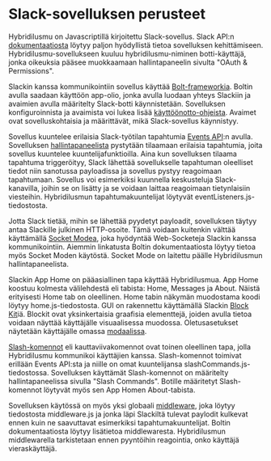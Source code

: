 # Slack-sovelluksen perusteet

Hybridilusmu on Javascriptillä kirjoitettu Slack-sovellus. Slack API:n [dokumentaatiosta](https://api.slack.com/) löytyy paljon hyödyllistä tietoa sovelluksen kehittämiseen. Hybridilusmu-sovellukseen kuuluu hybridilusmu-niminen botti-käyttäjä, jonka oikeuksia pääsee muokkaamaan hallintapaneelin sivulta "OAuth & Permissions".

Slackin kanssa kommunikointiin sovellus käyttää [Bolt-frameworkia](https://slack.dev/bolt-js/tutorial/getting-started). Boltin avulla saadaan käyttöön app-olio, jonka avulla luodaan yhteys Slackiin ja avaimien avulla määritelty Slack-botti käynnistetään. Sovelluksen konfiguroinnista ja avaimista voi lukea lisää [käyttöönotto-ohjeista](https://github.com/hytuslain/hytuslain/blob/master/docs/kayttoonottoohjeet.md). Avaimet ovat sovelluskohtaisia ja määrittävät, mikä Slack-sovellus käynnistyy.

Sovellus kuuntelee erilaisia Slack-työtilan tapahtumia [Events API](https://api.slack.com/apis/connections/events-api):n avulla. Sovelluksen [hallintapaneelista](https://api.slack.com/apps/) pystytään tilaamaan erilaisia tapahtumia, joita sovellus kuuntelee kuuntelijafunktioilla. Aina kun sovelluksen tilaama tapahtuma triggeröityy, Slack lähettää sovellukselle tapahtuman oleelliset tiedot niin sanotussa payloadissa ja sovellus pystyy reagoimaan tapahtumaan. Sovellus voi esimerkiksi kuunnella keskusteluja Slack-kanavilla, joihin se on lisätty ja se voidaan laittaa reagoimaan tietynlaisiin viesteihin. Hybridilusmun tapahtumakuuntelijat löytyvät eventListeners.js-tiedostosta.

Jotta Slack tietää, mihin se lähettää pyydetyt payloadit, sovelluksen täytyy antaa Slackille julkinen HTTP-osoite. Tämä voidaan kuitenkin välttää käyttämällä [Socket Modea](https://api.slack.com/apis/connections/socket), joka hyödyntää Web-Socketeja Slackin kanssa kommunikointiin. Aiemmin linkatusta Boltin dokumentaatiosta löytyy tietoa myös Socket Moden käytöstä. Socket Mode on laitettu päälle Hybridilusmun hallintapaneelista. 

Slackin App Home on pääasiallinen tapa käyttää Hybridilusmua. App Home koostuu kolmesta välilehdestä eli tabista: Home, Messages ja About. Näistä erityisesti Home tab on oleellinen. Home tabin näkymän muodostama koodi löytyy home.js-tiedostosta. GUI on rakennettu käyttämällä Slackin [Block Kit](https://api.slack.com/block-kit)iä. Blockit ovat yksinkertaisia graafisia elementtejä, joiden avulla tietoa voidaan näyttää käyttäjälle visuaalisessa muodossa. Oletusasetukset näytetään käyttäjälle omassa [modaalissa](https://api.slack.com/surfaces/modals).

[Slash-komennot](https://api.slack.com/interactivity/slash-commands) eli kauttaviivakomennot ovat toinen oleellinen tapa, jolla Hybridilusmu kommunikoi käyttäjien kanssa. Slash-komennot toimivat erillään Events API:sta ja niille on omat kuuntelijansa slashCommands.js-tiedostossa. Sovelluksen käyttämät Slash-komennot on määritelty hallintapaneelissa sivulla "Slash Commands". Botille määritetyt Slash-komennot löytyvät myös sen App Homen About-tabista. 
 
Sovelluksen käytössä on myös yksi globaali [middleware](https://slack.dev/bolt-js/concepts#global-middleware), joka löytyy tiedostosta middleware.js ja jonka läpi Slackiltä tulevat paylodit kulkevat ennen kuin ne saavuttavat esimerkiksi tapahtumakuuntelijat. Boltin dokumentaatiosta löytyy lisätietoa middlewaresta.
Hybridilusmun middlewarella tarkistetaan ennen pyyntöihin reagointia, onko käyttäjä vieraskäyttäjä.
